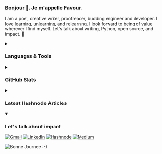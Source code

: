 ### Bonjour 👋. Je m'appelle Favour.

<!--
**favour-olumese/favour-olumese** is a ✨ _special_ ✨ repository because its `README.md` (this file) appears on your GitHub profile.

Here are some ideas to get you started:

- 🔭 I’m currently working on ...
- 🌱 I’m currently learning ...
- 👯 I’m looking to collaborate on ...
- 🤔 I’m looking for help with ...
- 💬 Ask me about ...
- 📫 How to reach me: ...
- 😄 Pronouns: ...
- ⚡ Fun fact: ...
-->
I am a poet, creative writer, proofreader, budding engineer and developer. I love learning, unlearning, and relearning. I look forward to being of value wherever I find myself. Let's talk about writing, Python, open source, and impact. 🙂
<details>
  <summary><h3>Languages & Tools</h3></summary>

  ![Python](https://img.shields.io/badge/python-3670A0?style=for-the-badge&logo=python&logoColor=ffdd54)
  ![C](https://img.shields.io/badge/c-%2300599C.svg?style=for-the-badge&logo=c&logoColor=white)
  ![C++](https://img.shields.io/badge/c++-%2300599C.svg?style=for-the-badge&logo=c%2B%2B&logoColor=white)
  ![HTML5](https://img.shields.io/badge/html5-%23E34F26.svg?style=for-the-badge&logo=html5&logoColor=white)
  ![Git](https://img.shields.io/badge/git-%23F05033.svg?style=for-the-badge&logo=git&logoColor=white)
  ![Markdown](https://img.shields.io/badge/markdown-%23000000.svg?style=for-the-badge&logo=markdown&logoColor=white)
  ![Vim](https://img.shields.io/badge/VIM-%2311AB00.svg?style=for-the-badge&logo=vim&logoColor=white)
  ![PyCharm](https://img.shields.io/badge/pycharm-143?style=for-the-badge&logo=pycharm&logoColor=black&color=black&labelColor=green)
  ![Visual Studio Code](https://img.shields.io/badge/Visual%20Studio%20Code-0078d7.svg?style=for-the-badge&logo=visual-studio-code&logoColor=white)
  ![Canva](https://img.shields.io/badge/Canva-%2300C4CC.svg?style=for-the-badge&logo=Canva&logoColor=white)
  
</details>
<details>
  <summary><h3>GitHub Stats</h3></summary>
  
  ![Favour Olumese's GitHub stats](https://github-readme-stats.vercel.app/api?username=favour-olumese&count_private=true&show_icons=true&theme=radical)
  ![Languages Used](https://github-readme-stats.vercel.app/api/top-langs/?username=favour-olumese&layout=compact&theme=radical)
  
</details>

<details>
  <summary><h3>Latest Hashnode Articles</h3></summary>
  
  <!-- Post From Hashnode:START -->
- [Getting Started with Wolfram Mathematica](https://thecodingprocess.hashnode.dev/getting-started-with-wolfram-mathematica)
- [Deploying a Django Project on alwaysdata](https://thecodingprocess.hashnode.dev/deploying-a-django-project-on-alwaysdata)
- [ECX 30 Day of Code and Design](https://thecodingprocess.hashnode.dev/ecx-30-day-of-code-and-design)
- [Timed Mental Maths Game](https://thecodingprocess.hashnode.dev/timed-mental-maths-game)
- [Creating a Sudoku Solver Using Python](https://thecodingprocess.hashnode.dev/creating-a-sudoku-solver-using-python)
<!-- Post From Hashnode:END -->
  
</details>

<details open>
  <summary><h3>Let's talk about impact</h3></summary>
  
  <a href="mailto:olumesefavor@gmail.com">![Gmail](https://img.shields.io/badge/Gmail-D14836?style=for-the-badge&logo=gmail&logoColor=white)</a>
  <a href="https://www.linkedin.com/in/favourolumese">![LinkedIn](https://img.shields.io/badge/linkedin-%230077B5.svg?style=for-the-badge&logo=linkedin&logoColor=white)</a>
  <a href="https://thecodingprocess.hashnode.dev/">![Hashnode](https://img.shields.io/badge/Hashnode-2962FF?style=for-the-badge&logo=hashnode&logoColor=white)</a>
  <a href="https://favourolumese.medium.com/">![Medium](https://img.shields.io/badge/Medium-12100E?style=for-the-badge&logo=medium&logoColor=white)</a>
  
</details>

<img src="https://readme-typing-svg.herokuapp.com?font=League+Gothic&pause=1000&center=true&width=435&lines=Bonne+Journee+%3A-)" alt="Bonne Journee :-)" />

